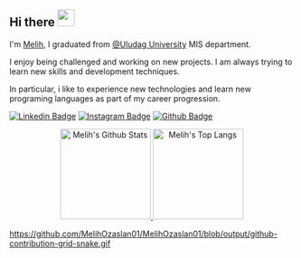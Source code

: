 ## Hi there <a href="https://www.linkedin.com/in/melih-özaslan/" rel="nofollow"><img src="https://camo.githubusercontent.com/e8e7b06ecf583bc040eb60e44eb5b8e0ecc5421320a92929ce21522dbc34c891/68747470733a2f2f6d656469612e67697068792e636f6d2f6d656469612f6876524a434c467a6361737252346961377a2f67697068792e676966" width="30px" style="max-width:100%;">
</a>

I'm <a href="https://github.com/MelihOzaslan01">Melih</a>, I graduated from <a href="https://uludag.edu.tr/">@Uludag University</a> MIS department.

I enjoy being challenged and working on new projects. I am always trying to learn new skills and development techniques.

In particular, i like to experience new technologies and learn new programing languages as part of my career progression.  


[![Linkedin Badge](https://img.shields.io/badge/MelihOzaslan-gray?style=for-the-badge&logo=linkedin)](https://www.linkedin.com/in/melih-özaslan/)
[![Instagram Badge](https://img.shields.io/badge/MelihOzaslan-gray?style=for-the-badge&logo=instagram)](https://www.instagram.com/melih_ozaslann/)
[![Github Badge](https://img.shields.io/badge/MelihOzaslan-gray?style=for-the-badge&logo=github)](https://github.com/MelihOzaslan01)

<p align="center" >
  <a href="https://github.com/MelihOzaslan01"> 
    <img height="160px" alt="Melih's Github Stats" src="https://github-readme-stats.vercel.app/api?username=MelihOzaslan01&show_icons=true&hide_border=true&theme=radical"/>
    <img height="160px" alt="Melih's Top Langs" src="https://github-readme-stats.vercel.app/api/top-langs/?username=MelihOzaslan01&layout=compact&hide_border=true&theme=radical" />
  </a>
</p>

https://github.com/MelihOzaslan01/MelihOzaslan01/blob/output/github-contribution-grid-snake.gif
